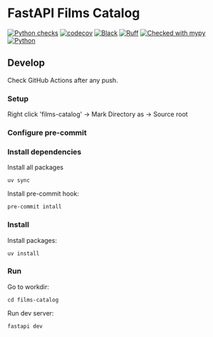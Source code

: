 # FastAPI Films Catalog

[![Python checks](https://github.com/Bulstray/FastAPIFilmsCatalogs/actions/workflows/python-checks.yml/badge.svg)](https://github.com/Bulstray/FastAPIFilmsCatalogs/actions/workflows/python-checks.yml)
[![codecov](https://codecov.io/gh/Bulstray/FastAPIFilmsCatalogs/branch/master/graph/badge.svg)](https://codecov.io/gh/Bulstray/FastAPIFilmsCatalogs)
[![Black](https://img.shields.io/badge/code%20style-black-000000.svg)](https://github.com/psf/black)
[![Ruff](https://img.shields.io/endpoint?url=https://raw.githubusercontent.com/astral-sh/ruff/main/assets/badge/v2.json)](https://github.com/astral-sh/ruff)
[![Checked with mypy](https://img.shields.io/badge/mypy-checked-blue)](http://mypy-lang.org/)
[![Python](https://img.shields.io/badge/python-3.12+-blue.svg)](https://www.python.org/downloads/)
## Develop

Check GitHub Actions after any push.

### Setup

Right click 'films-catalog' -> Mark Directory as -> Source root

### Configure pre-commit

### Install dependencies

Install all packages
```shell
uv sync
```

Install pre-commit hook:
```shell
pre-commit intall
```


### Install

Install packages:
```shell
uv install
```

### Run

Go to workdir:
```shell
cd films-catalog
```

Run dev server:
```shell
fastapi dev
```
